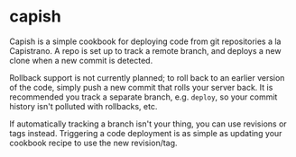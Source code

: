 # capish

Capish is a simple cookbook for deploying code from git repositories a la
Capistrano. A repo is set up to track a remote branch, and deploys a new
clone when a new commit is detected.

Rollback support is not currently planned; to roll back to an earlier version
of the code, simply push a new commit that rolls your server back. It is
recommended you track a separate branch, e.g. `deploy`, so your commit
history isn't polluted with rollbacks, etc.

If automatically tracking a branch isn't your thing, you can use revisions
or tags instead. Triggering a code deployment is as simple as updating your
cookbook recipe to use the new revision/tag.

